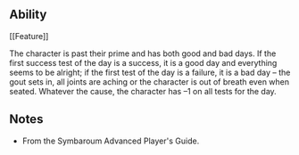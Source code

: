 ## Ability
[[Feature]]

The character is past their prime and has both good and bad days. If the first success test of the day is a success, it is a good day and everything seems to be alright; if the first test of the day is a failure, it is a bad day – the gout sets in, all joints are aching or the character is out of breath even when seated. Whatever the cause, the character has –1 on all tests for the day.
## Notes
* From the Symbaroum Advanced Player's Guide.